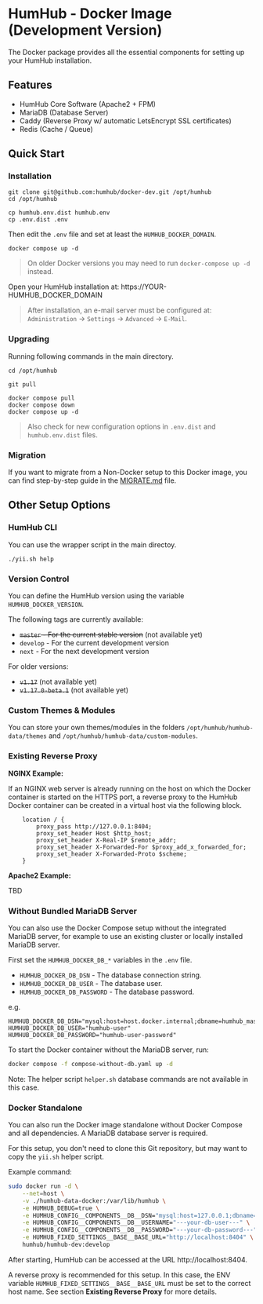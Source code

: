 # HumHub - Docker Image (Development Version)

The Docker package provides all the essential components for setting up your HumHub installation.

## Features

- HumHub Core Software (Apache2 + FPM)
- MariaDB (Database Server)
- Caddy (Reverse Proxy w/ automatic LetsEncrypt SSL certificates)
- Redis (Cache / Queue)

## Quick Start

### Installation

```
git clone git@github.com:humhub/docker-dev.git /opt/humhub
cd /opt/humhub

cp humhub.env.dist humhub.env
cp .env.dist .env
```

Then edit the `.env` file and set at least the `HUMHUB_DOCKER_DOMAIN`.

```
docker compose up -d
```

> On older Docker versions you may need to run `docker-compose up -d` instead. 

Open your HumHub installation at: https://YOUR-HUMHUB_DOCKER_DOMAIN

> After installation, an e-mail server must be configured at: `Administration` -> `Settings` -> `Advanced` -> `E-Mail`.

### Upgrading

Running following commands in the main directory.

```
cd /opt/humhub

git pull

docker compose pull
docker compose down
docker compose up -d
```

> Also check for new configuration options in `.env.dist` and `humhub.env.dist` files.

### Migration

If you want to migrate from a Non-Docker setup to this Docker image, you can find step-by-step guide in the [MIGRATE.md](MIGRATE.md) file. 

## Other Setup Options

### HumHub CLI 

You can use the wrapper script in the main directoy.

```
./yii.sh help
```

### Version Control

You can define the HumHub version using the variable `HUMHUB_DOCKER_VERSION`. 

The following tags are currently available:
- ~~`master` - For the current stable version~~ (not available yet)
- `develop` - For the current development version
- `next` - For the next development version

For older versions:
- ~~`v1.17`~~ (not available yet)
- ~~`v1.17.0-beta.1`~~ (not available yet)

### Custom Themes & Modules

You can store your own themes/modules in the  folders `/opt/humhub/humhub-data/themes` and `/opt/humhub/humhub-data/custom-modules`. 

### Existing Reverse Proxy

**NGINX Example:** 

If an NGINX web server is already running on the host on which the Docker container is started on the HTTPS port, a reverse proxy to the HumHub Docker container can be created in a virtual host via the following block. 

```
   	location / {
		proxy_pass http://127.0.0.1:8404;
		proxy_set_header Host $http_host;
		proxy_set_header X-Real-IP $remote_addr;
		proxy_set_header X-Forwarded-For $proxy_add_x_forwarded_for;
		proxy_set_header X-Forwarded-Proto $scheme;
	}
```    

**Apache2 Example:** 

TBD

### Without Bundled MariaDB Server

You can also use the Docker Compose setup without the integrated MariaDB server, for example to use an existing cluster
or locally installed MariaDB server.

First set the `HUMHUB_DOCKER_DB_*` variables in the `.env` file.

- `HUMHUB_DOCKER_DB_DSN` - The database connection string.
- `HUMHUB_DOCKER_DB_USER` - The database user.
- `HUMHUB_DOCKER_DB_PASSWORD` - The database password.

e.g.

```env
HUMHUB_DOCKER_DB_DSN="mysql:host=host.docker.internal;dbname=humhub_master"
HUMHUB_DOCKER_DB_USER="humhub-user"
HUMHUB_DOCKER_DB_PASSWORD="humhub-user-password"
```

To start the Docker container without the MariaDB server, run:

```bash
docker compose -f compose-without-db.yaml up -d
``` 

Note: The helper script `helper.sh` database commands are not available in this case.

### Docker Standalone

You can also run the Docker image standalone without Docker Compose and all dependencies. 
A MariaDB database server is required.

For this setup, you don't need to clone this Git repository, but may want to copy the `yii.sh` helper script.

Example command:

```bash
sudo docker run -d \
    --net=host \
    -v ./humhub-data-docker:/var/lib/humhub \
    -e HUMHUB_DEBUG=true \
    -e HUMHUB_CONFIG__COMPONENTS__DB__DSN="mysql:host=127.0.0.1;dbname=---your-db-name---" \
    -e HUMHUB_CONFIG__COMPONENTS__DB__USERNAME="---your-db-user---" \
    -e HUMHUB_CONFIG__COMPONENTS__DB__PASSWORD="---your-db-password---" \
    -e HUMHUB_FIXED_SETTINGS__BASE__BASE_URL="http://localhost:8404" \
    humhub/humhub-dev:develop
```

After starting, HumHub can be accessed at the URL http://localhost:8404.

A reverse proxy is recommended for this setup. In this case, the ENV variable `HUMHUB_FIXED_SETTINGS__BASE__BASE_URL` 
must be set to the correct host name. See section **Existing Reverse Proxy** for more details.